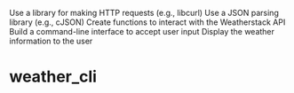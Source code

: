 

Use a library for making HTTP requests (e.g., libcurl)
Use a JSON parsing library (e.g., cJSON)
Create functions to interact with the Weatherstack API
Build a command-line interface to accept user input
Display the weather information to the user
# weather_cli

